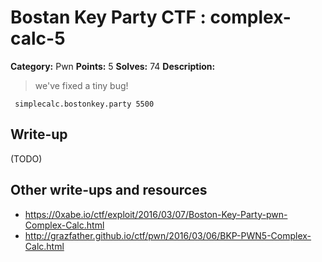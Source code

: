 # Bostan Key Party CTF : complex-calc-5

**Category:** Pwn
**Points:** 5
**Solves:** 74
**Description:**

> we've fixed a tiny bug!

` simplecalc.bostonkey.party 5500`


## Write-up

(TODO)

## Other write-ups and resources

* https://0xabe.io/ctf/exploit/2016/03/07/Boston-Key-Party-pwn-Complex-Calc.html
* http://grazfather.github.io/ctf/pwn/2016/03/06/BKP-PWN5-Complex-Calc.html
